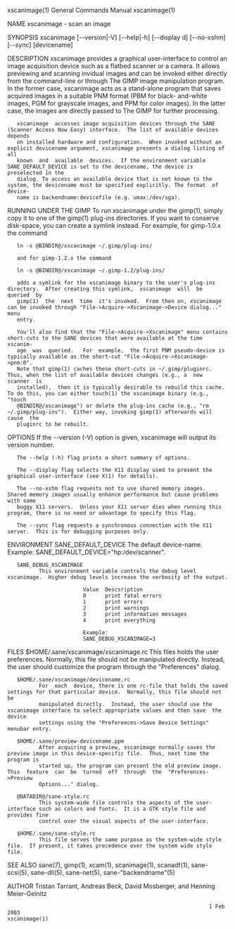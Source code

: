 xscanimage(1)                                                 General Commands Manual                                                xscanimage(1)

NAME
       xscanimage - scan an image

SYNOPSIS
       xscanimage [--version|-V] [--help|-h] [--display d] [--no-xshm] [--sync] [devicename]

DESCRIPTION
       xscanimage  provides  a  graphical  user-interface to control an image acquisition device such as a flatbed scanner or a camera.  It allows
       previewing and scanning invidual images and can be invoked either directly from the command-line or through  The  GIMP  image  manipulation
       program.   In the former case, xscanimage acts as a stand-alone program that saves acquired images in a suitable PNM format (PBM for black-
       and-white images, PGM for grayscale images, and PPM for color images).  In the latter case, the images are directly passed to The GIMP  for
       further processing.

       xscanimage  accesses image acquisition devices through the SANE (Scanner Access Now Easy) interface.  The list of available devices depends
       on installed hardware and configuration.  When invoked without an explicit devicename argument, xscanimage presents a dialog listing of all
       known  and  available  devices.  If the environment variable SANE_DEFAULT_DEVICE is set to the devicename, the device is preselected in the
       dialog. To access an available device that is not known to the system, the devicename must be specified explicitly. The format  of  device‐
       name is backendname:devicefile (e.g. umax:/dev/sga).

RUNNING UNDER THE GIMP
       To  run  xscanimage  under the gimp(1), simply copy it to one of the gimp(1) plug-ins directories.  If you want to conserve disk-space, you
       can create a symlink instead.  For example, for gimp-1.0.x the command

       ln -s @BINDIR@/xscanimage ~/.gimp/plug-ins/

       and for gimp-1.2.x the command

       ln -s @BINDIR@/xscanimage ~/.gimp-1.2/plug-ins/

       adds a symlink for the xscanimage binary to the user's plug-ins directory.  After creating this symlink,  xscanimage  will  be  queried  by
       gimp(1)  the  next  time  it's invoked.  From then on, xscanimage can be invoked through "File->Acquire->Xscanimage->Device dialog..." menu
       entry.

       You'll also find that the "File->Acquire->Xscanimage" menu contains short-cuts to the SANE devices that were available at the time xscanim‐
       age  was  queried.   For  example,  the first PNM pseudo-device is typically available as the short-cut "File->Acquire->Xscanimage->pnm:0".
       Note that gimp(1) caches these short-cuts in ~/.gimp/pluginrc.  Thus, when the list of available devices changes (e.g., a  new  scanner  is
       installed),  then it is typically desirable to rebuild this cache.  To do this, you can either touch(1) the xscanimage binary (e.g., "touch
       @BINDIR@/xscanimage") or delete the plug-ins cache (e.g., "rm ~/.gimp/plug-ins").  Either way, invoking gimp(1) afterwards will  cause  the
       pluginrc to be rebuilt.

OPTIONS
       If the --version (-V) option is given, xscanimage will output its version number.

       The --help (-h) flag prints a short summary of options.

       The --display flag selects the X11 display used to present the graphical user-interface (see X(1) for details).

       The --no-xshm flag requests not to use shared memory images.  Shared memory images usually enhance performance but cause problems with some
       buggy X11 servers.  Unless your X11 server dies when running this program, there is no need or advantage to specify this flag.

       The --sync flag requests a synchronous connection with the X11 server.  This is for debugging purposes only.

ENVIRONMENT
       SANE_DEFAULT_DEVICE
              The default device-name. Example: SANE_DEFAULT_DEVICE="hp:/dev/scanner".

       SANE_DEBUG_XSCANIMAGE
              This environment variable controls the debug level xscanimage.  Higher debug levels increase the verbosity of the output.

                            Value  Descsription
                            0      print fatal errors
                            1      print errors
                            2      print warnings
                            3      print information messages
                            4      print everything

                            Example:
                            SANE_DEBUG_XSCANIMAGE=3

FILES
       $HOME/.sane/xscanimage/xscanimage.rc
              This files holds the user preferences.  Normally, this file should not be manipulated directly.  Instead, the user should  customize
              the program through the "Preferences" dialog.

       $HOME/.sane/xscanimage/devicename.rc
              For  each  device, there is one rc-file that holds the saved settings for that particular device.  Normally, this file should not be
              manipulated directly.  Instead, the user should use the xscanimage interface to select appropriate values and then save  the  device
              settings using the "Preferences->Save Device Settings" menubar entry.

       $HOME/.sane/preview-devicename.ppm
              After acquiring a preview, xscanimage normally saves the preview image in this device-specific file.  Thus, next time the program is
              started up, the program can present the old preview image.  This  feature  can  be  turned  off  through  the  "Preferences->Preview
              Options..." dialog.

       @DATADIR@/sane-style.rc
              This system-wide file controls the aspects of the user-interface such as colors and fonts.  It is a GTK style file and provides fine
              control over the visual aspects of the user-interface.

       $HOME/.sane/sane-style.rc
              This file serves the same purpose as the system-wide style file.  If present, it takes precedence over the system wide style file.

SEE ALSO
       sane(7), gimp(1), xcam(1), scanimage(1), scanadf(1), sane-scsi(5), sane-dll(5), sane-net(5), sane-"backendname"(5)

AUTHOR
       Tristan Tarrant, Andreas Beck, David Mosberger, and Henning Meier-Geinitz

                                                                    1 Feb 2003                                                       xscanimage(1)
